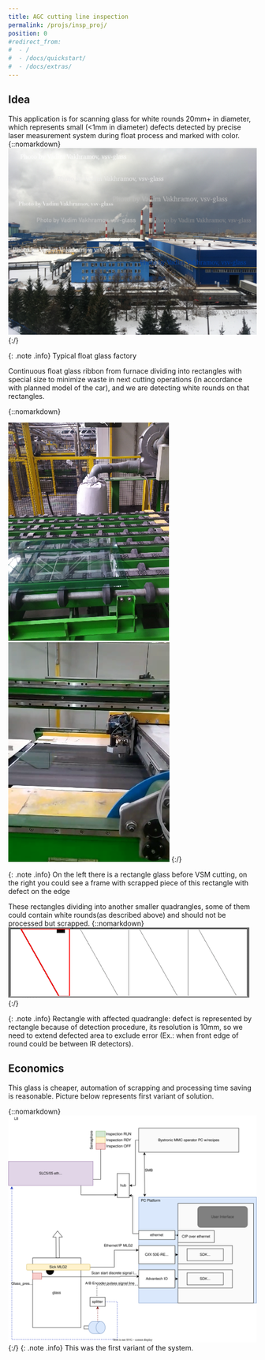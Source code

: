 ```yaml
---
title: AGC cutting line inspection
permalink: /projs/insp_proj/
position: 0
#redirect_from:
#  - /
#  - /docs/quickstart/
#  - /docs/extras/
---
```


## Idea
This application is for scanning glass for white rounds 20mm+ in diameter, which represents small (<1mm in diameter) defects detected by precise laser measurement system during float process and marked with color.
{::nomarkdown}
<img src="/img/typical_float.jpg">
{:/}

{: .note .info}
Typical float glass factory

Continuous float glass ribbon from furnace dividing into rectangles with special size to minimize waste in next cutting operations (in accordance with planned model of the car), and we are detecting white rounds on that rectangles.



{::nomarkdown}
<tr><td>
<img alt="rectangle glass before VSM cutting" title="rectangle glass before VSM cutting" src="/img/conv_before_vsm.png"></td><td><img src="/img/glass_scrapped_ksm.png"></td>
</tr>
{:/}

{: .note .info}
On the left there is a rectangle glass before VSM cutting, on the right you could see a frame with scrapped piece of this rectangle with defect on the edge

These rectangles dividing into another smaller quadrangles, some of them could contain white rounds(as described above) and should not be processed but scrapped.
{::nomarkdown}
<img src="/img/rectangle.png">
{:/}

{: .note .info}
Rectangle with affected quadrangle: defect is represented by rectangle because of detection procedure, its resolution is 10mm, so we need to extend defected area to exclude error (Ex.: when front edge of round could be between IR detectors).

## Economics

This glass is cheaper, automation of scrapping and processing time saving is reasonable.
Picture below represents first variant of solution.

{::nomarkdown}
<img src="/img/schema_first.svg">
{:/}
{: .note .info}
This was the first variant of the system.
